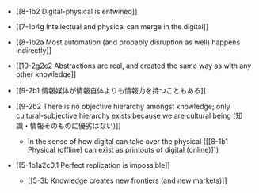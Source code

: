 - [[8-1b2 Digital-physical is entwined]]
- [[7-1b4g Intellectual and physical can merge in the digital]]
- [[8-1b2a Most automation (and probably disruption as well) happens indirectly]]
- [[10-2g2e2 Abstractions are real, and created the same way as with any other knowledge]]
- [[9-2b1 情報媒体が情報自体よりも情報力を持つこともある]]
- [[9-2b2 There is no objective hierarchy amongst knowledge; only cultural-subjective hierarchy exists because we are cultural being (知識・情報そのものに優劣はない)]]
	- In the sense of how digital can take over the physical ([[8-1b1 Physical (offline) can exist as printouts of digital (online)]])

- [[5-1b1a2c0.1 Perfect replication is impossible]]
	- [[5-3b Knowledge creates new frontiers (and new markets)]]
